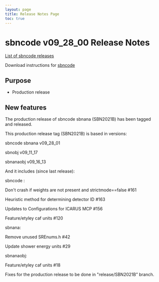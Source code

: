 ```yaml
---
layout: page
title: Release Notes Page
toc: true
---
```


sbncode v09_28_00 Release Notes
=======================================================================================

[List of sbncode releases](https://github.com/SBNSoftware/SBNSoftware.github.io/tree/master/AnalysisInfrastructure/Releases)

Download instructions for [sbncode]()

Purpose
---------------------------------------------------

* Production release

New features
---------------------------------------------------
The production release of sbncode sbnana (SBN2021B) has been tagged and released.

This production release tag (SBN2021B) is based in versions:

sbncode sbnana v09_28_01

sbnobj    v09_11_17

sbnanaobj   v09_16_13


And it includes (since last release):

  sbncode :

Don't crash if weights are not present and strictmode==false #161

Heuristic method for determining detector ID #163

Updates to Configurations for ICARUS MCP #156

Feature/etyley caf units #120

  sbnana:

Remove unused SREnums.h #42

Update shower energy units #29

  sbnanaobj:

Feature/etyley caf units #18



Fixes for the production release to be done in "release/SBN2021B” branch.
